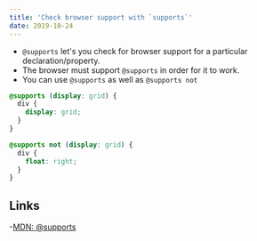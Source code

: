 ```yaml
---
title: 'Check browser support with `supports`'
date: 2019-10-24
---
```


- `@supports` let's you check for browser support for a particular declaration/property.
- The browser must support `@supports` in order for it to work.
- You can use `@supports` as well as `@supports not`

```css
@supports (display: grid) {
  div {
    display: grid;
  }
}
```

```css
@supports not (display: grid) {
  div {
    float: right;
  }
}
```



Links
---

-[MDN: @supports](https://developer.mozilla.org/en-US/docs/Web/CSS/@supports)